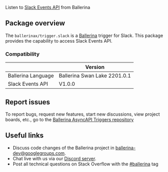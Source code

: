 Listen to [Slack Events API](https://api.slack.com/events) from Ballerina

## Package overview
The `ballerinax/trigger.slack` is a [Ballerina](https://ballerina.io/) trigger for Slack.
This package provides the capability to access Slack Events API.

### Compatibility
|                               | Version                        |
|-------------------------------|--------------------------------|
| Ballerina Language            | Ballerina Swan Lake 2201.0.1   |
| Slack Events API              | V1.0.0                         | 

## Report issues
To report bugs, request new features, start new discussions, view project boards, etc., go to the [Ballerina AsyncAPI Triggers repository](https://github.com/ballerina-platform/asyncapi-triggers)

## Useful links
- Discuss code changes of the Ballerina project in [ballerina-dev@googlegroups.com](mailto:ballerina-dev@googlegroups.com).
- Chat live with us via our [Discord server](https://discord.gg/ballerinalang).
- Post all technical questions on Stack Overflow with the [#ballerina](https://stackoverflow.com/questions/tagged/ballerina) tag